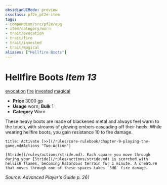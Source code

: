 ```yaml
---
obsidianUIMode: preview
cssclass: pf2e,pf2e-item
tags:
- compendium/src/pf2e/apg
- item/category/worn
- trait/evocation
- trait/fire
- trait/invested
- trait/magical
aliases: ["Hellfire Boots"]
---
```

# Hellfire Boots *Item 13*  
[evocation](/rules/traits/evocation.md)  [fire](/rules/traits/fire.md)  [invested](/rules/traits/invested.md)  [magical](/rules/traits/magical.md)  

- **Price** 3000 gp
- **Usage** worn; **Bulk** 1
- **Category** Worn

These heavy boots are made of blackened metal and always feel warm to the touch, with streams of glowing embers cascading off their heels. While wearing hellfire boots, you gain resistance 10 to fire damage.

```ad-embed-ability
title: Activate [>>](/rules/core-rulebook/chapter-9-playing-the-game.md#Actions "Two-Action")

[Stride](/rules/actions/stride.md). Each square you move through during your [Stride](/rules/actions/stride.md) is scorched with hellish flames, becoming hazardous terrain for 1 minute. A creature that moves through one of these spaces takes `3d6` fire damage.
```

*Source: Advanced Player's Guide p. 261*